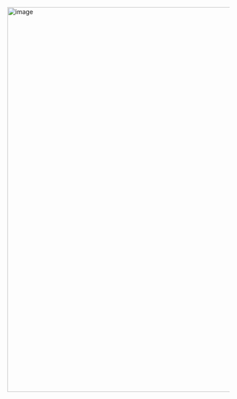 ​<img width="872" alt="image" src="https://user-images.githubusercontent.com/85753752/167904988-c21a6e9d-a70b-42ba-9cc3-98db36476397.png">
